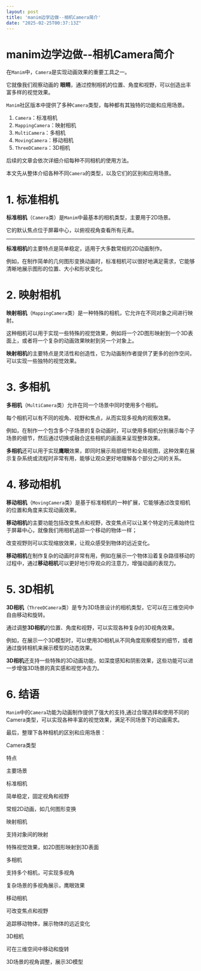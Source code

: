 ```yaml
---
layout: post
title: 'manim边学边做--相机Camera简介'
date: "2025-02-25T00:37:13Z"
---
```

manim边学边做--相机Camera简介
=====================

在`Manim`中，`Camera`是实现动画效果的重要工具之一。

它就像我们观察动画的 **眼睛**，通过控制相机的位置、角度和视野，可以创造出丰富多样的视觉效果。

`Manim`社区版本中提供了多种`Camera`类型，每种都有其独特的功能和应用场景。

1.  `Camera`：标准相机
2.  `MappingCamera`：映射相机
3.  `MultiCamera`：多相机
4.  `MovingCamera`：移动相机
5.  `ThreeDCamera`：3D相机

后续的文章会依次详细介绍每种不同相机的使用方法。

本文先从整体介绍各种不同`Camera`的类型，以及它们的区别和应用场景。

1\. 标准相机
========

**标准相机**（`Camera`类）是`Manim`中最基本的相机类型，主要用于2D场景。

它的默认焦点位于屏幕中心，以俯视视角查看所有元素。

* * *

**标准相机**的主要特点是简单稳定，适用于大多数常规的2D动画制作。

例如，在制作简单的几何图形变换动画时，标准相机可以很好地满足需求，它能够清晰地展示图形的位置、大小和形状变化。

2\. 映射相机
========

**映射相机**（`MappingCamera`类）是一种特殊的相机，它允许在不同对象之间进行映射。

这种相机可以用于实现一些特殊的视觉效果，例如将一个2D图形映射到一个3D表面上，或者将一个复杂的动画效果映射到另一个对象上。

**映射相机**的主要特点是灵活性和创造性，它为动画制作者提供了更多的创作空间，可以实现一些独特的视觉效果。

3\. 多相机
=======

**多相机**（`MultiCamera`类）允许在同一个场景中同时使用多个相机。

每个相机可以有不同的视角、视野和焦点，从而实现多视角的观察效果。

例如，在制作一个包含多个子场景的复杂动画时，可以使用多相机分别展示每个子场景的细节，然后通过切换或融合这些相机的画面来呈现整体效果。

**多相机**还可以用于实现**鹰眼**效果，即同时展示局部细节和全局视图，这种效果在展示复杂系统或流程时非常有用，能够让观众更好地理解各个部分之间的关系。

4\. 移动相机
========

**移动相机**（`MovingCamera`类）是基于标准相机的一种扩展，它能够通过改变相机的位置和角度来实现动画效果。

**移动相机**的主要功能包括改变焦点和视野，改变焦点可以让某个特定的元素始终位于屏幕中心，就像我们用相机追踪一个移动的物体一样；

改变视野则可以实现缩放效果，让观众感受到物体的远近变化。

**移动相机**在制作复杂的动画时非常有用，例如在展示一个物体沿着复杂路径移动的过程中，通过**移动相机**可以更好地引导观众的注意力，增强动画的表现力。

5\. 3D相机
========

**3D相机**（`ThreeDCamera`类）是专为3D场景设计的相机类型，它可以在三维空间中自由移动和旋转。

通过调整**3D相机**的位置、角度和视野，可以实现各种复杂的3D视角效果。

例如，在展示一个3D模型时，可以使用3D相机从不同角度观察模型的细节，或者通过旋转相机来展示模型的动态效果。

**3D相机**还支持一些特殊的3D动画功能，如深度感知和阴影效果，这些功能可以进一步增强3D场景的真实感和视觉冲击力。

6\. 结语
======

`Manim`中的`Camera`功能为动画制作提供了强大的支持,通过合理选择和使用不同的Camera类型，可以实现各种丰富的视觉效果，满足不同场景下的动画需求。

最后，整理下各种相机的区别和应用场景：

Camera类型

特点

主要场景

标准相机

简单稳定，固定视角和视野

常规2D动画，如几何图形变换

映射相机

支持对象间的映射

特殊视觉效果，如2D图形映射到3D表面

多相机

支持多个相机，可实现多视角

复杂场景的多视角展示，鹰眼效果

移动相机

可改变焦点和视野

追踪移动物体，展示物体的远近变化

3D相机

可在三维空间中移动和旋转

3D场景的视角调整，展示3D模型